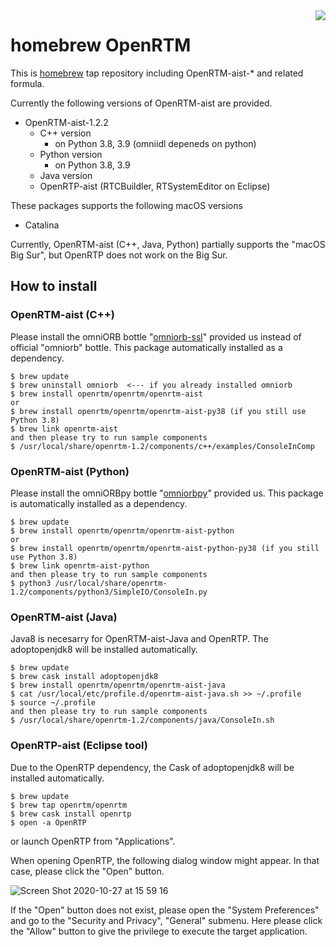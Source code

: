 <img src="https://upload.wikimedia.org/wikipedia/commons/thumb/9/95/Homebrew_logo.svg/159px-Homebrew_logo.svg.png" align="right">

# homebrew OpenRTM
This is [homebrew](https://brew.sh/) tap repository including OpenRTM-aist-* and related formula.

Currently the following versions of OpenRTM-aist are provided.

- OpenRTM-aist-1.2.2
  - C++ version
    - on Python 3.8, 3.9 (omniidl depeneds on python)
  - Python version
    - on Python 3.8, 3.9
  - Java version
  - OpenRTP-aist (RTCBuildler, RTSystemEditor on Eclipse)

These packages supports the following macOS versions

- Catalina

Currently, OpenRTM-aist (C++, Java, Python) partially supports the "macOS Big Sur", but OpenRTP does not work on the Big Sur. 

## How to install

### OpenRTM-aist (C++)

Please install the omniORB bottle "[omniorb-ssl](https://github.com/OpenRTM/homebrew-omniorb)" provided us instead of official "omniorb" bottle. This package automatically installed as a dependency.
```shell
$ brew update
$ brew uninstall omniorb  <--- if you already installed omniorb
$ brew install openrtm/openrtm/openrtm-aist
or
$ brew install openrtm/openrtm/openrtm-aist-py38 (if you still use Python 3.8)
$ brew link openrtm-aist
and then please try to run sample components 
$ /usr/local/share/openrtm-1.2/components/c++/examples/ConsoleInComp
```

### OpenRTM-aist (Python)
Please install the omniORBpy bottle "[omniorbpy](https://github.com/OpenRTM/homebrew-omniorb)" provided us. This package is automatically installed as a dependency.
```shell
$ brew update
$ brew install openrtm/openrtm/openrtm-aist-python
or
$ brew install openrtm/openrtm/openrtm-aist-python-py38 (if you still use Python 3.8)
$ brew link openrtm-aist-python
and then please try to run sample components
$ python3 /usr/local/share/openrtm-1.2/components/python3/SimpleIO/ConsoleIn.py 
```

### OpenRTM-aist (Java)
Java8 is necesarry for OpenRTM-aist-Java and OpenRTP. The adoptopenjdk8 will be installed automatically. 
```shell
$ brew update
$ brew cask install adoptopenjdk8
$ brew install openrtm/openrtm/openrtm-aist-java
$ cat /usr/local/etc/profile.d/openrtm-aist-java.sh >> ~/.profile
$ source ~/.profile
and then please try to run sample components
$ /usr/local/share/openrtm-1.2/components/java/ConsoleIn.sh
```

### OpenRTP-aist (Eclipse tool)
Due to the OpenRTP dependency, the Cask of adoptopenjdk8 will be installed automatically.

```shell
$ brew update
$ brew tap openrtm/openrtm
$ brew cask install openrtp
$ open -a OpenRTP
```
or launch OpenRTP from "Applications".

When opening OpenRTP, the following dialog window might appear.
In that case, please click the "Open" button.

![Screen Shot 2020-10-27 at 15 59 16](https://user-images.githubusercontent.com/11814060/97267621-ca54f780-186d-11eb-9d88-6a41258286fd.png)

If the "Open" button does not exist, please open the "System Preferences" and go to the "Security and Privacy", "General" submenu.
Here please click the "Allow" button to give the privilege to execute the target application.



